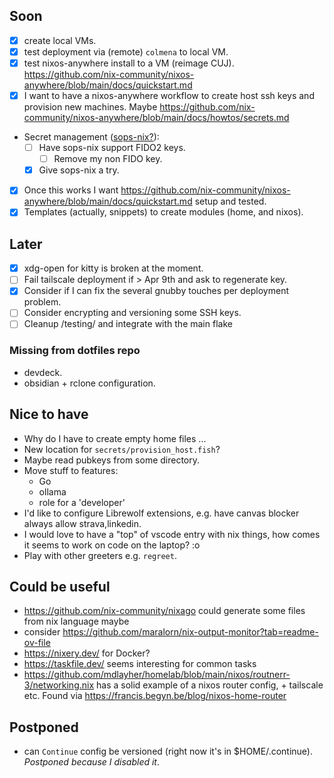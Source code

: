 ## Soon

- [x] create local VMs.
- [x] test deployment via (remote) `colmena` to local VM.
- [x] test nixos-anywhere install to a VM (reimage CUJ). https://github.com/nix-community/nixos-anywhere/blob/main/docs/quickstart.md
- [x] I want to have a nixos-anywhere workflow to create host ssh keys and provision new machines.
  Maybe https://github.com/nix-community/nixos-anywhere/blob/main/docs/howtos/secrets.md
- Secret management ([sops-nix?](https://github.com/Mic92/sops-nix)):
  - [ ] Have sops-nix support FIDO2 keys.
    - [ ] Remove my non FIDO key.
  - [x] Give sops-nix a try.
- [x] Once this works I want
  https://github.com/nix-community/nixos-anywhere/blob/main/docs/quickstart.md setup and tested.
- [x] Templates (actually, snippets) to create modules (home, and nixos).

## Later

- [x] xdg-open for kitty is broken at the moment.
- [ ] Fail tailscale deployment if > Apr 9th and ask to regenerate key.
- [x] Consider if I can fix the several gnubby touches per deployment problem.
- [ ] Consider encrypting and versioning some SSH keys.
- [ ] Cleanup /testing/ and integrate with the main flake

### Missing from dotfiles repo

- devdeck.
- obsidian + rclone configuration.

## Nice to have

- Why do I have to create empty home files ...
- New location for `secrets/provision_host.fish`?
- Maybe read pubkeys from some directory.
- Move stuff to features:
  - Go
  - ollama
  - role for a 'developer'
- I'd like to configure Librewolf extensions, e.g. have canvas blocker always allow strava,linkedin.
- I would love to have a "top" of vscode entry with nix things, how comes it seems to work on code on the laptop? :o
- Play with other greeters e.g. `regreet`.

## Could be useful

- https://github.com/nix-community/nixago could generate some files from nix language maybe
- consider https://github.com/maralorn/nix-output-monitor?tab=readme-ov-file
- https://nixery.dev/ for Docker?
- https://taskfile.dev/ seems interesting for common tasks
- https://github.com/mdlayher/homelab/blob/main/nixos/routnerr-3/networking.nix has a solid example
  of a nixos router config, + tailscale etc. Found via https://francis.begyn.be/blog/nixos-home-router

## Postponed

- can `Continue` config be versioned (right now it's in $HOME/.continue). _Postponed because I
  disabled it_.
